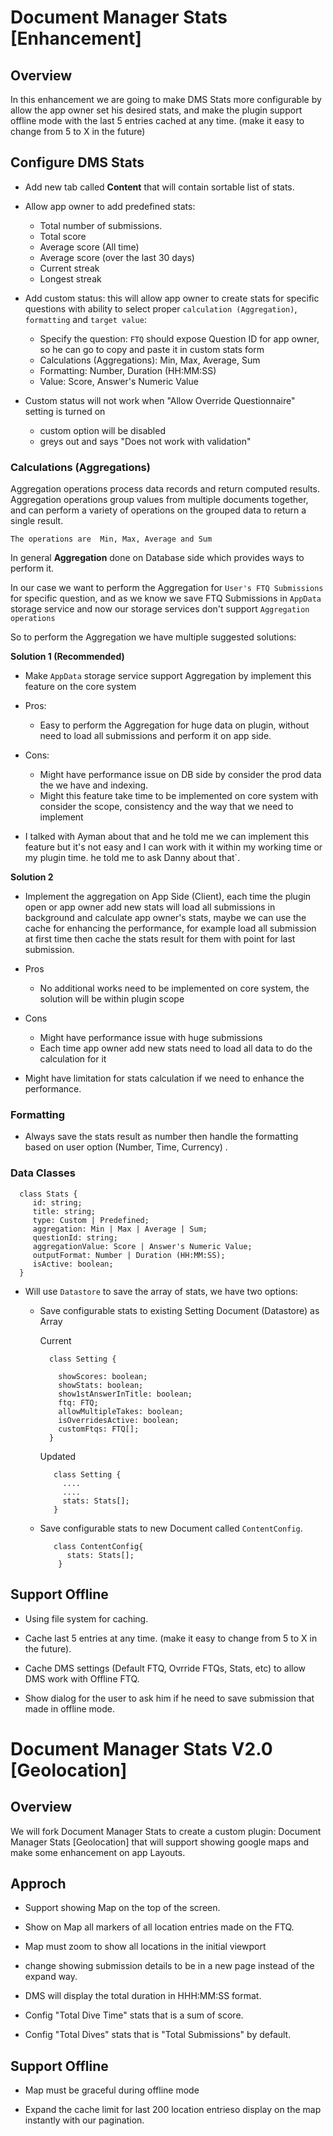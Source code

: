 #  Document Manager Stats [Enhancement]

## Overview
In this enhancement we are going to make DMS Stats more configurable by allow the app owner set his desired stats, and make the plugin support offline mode with the last 5 entries cached at any time. (make it easy to change from 5 to X in the future)


## Configure DMS Stats

- Add new tab called **Content** that will contain sortable list of stats.

- Allow app owner to add predefined stats: 
  
   * Total number of submissions.
   * Total score
   * Average score (All time)
   * Average score (over the last 30 days)
   * Current streak
   * Longest streak

-  Add custom status: this will allow app owner to create stats for specific questions with ability to select proper `calculation (Aggregation)`,
 `formatting` and `target value`:

   * Specify the question: `FTQ` should expose Question ID for app owner, so he can go to copy and paste it in custom stats form 
   * Calculations (Aggregations): Min, Max, Average, Sum
   * Formatting: Number, Duration (HH:MM:SS)
   * Value: Score, Answer's Numeric Value

- Custom status will not work when "Allow Override Questionnaire" setting is turned on
   - custom option will be disabled
   - greys out and says "Does not work with validation"


### Calculations (Aggregations)

Aggregation operations process data records and return computed results. Aggregation operations group values from multiple documents together, and can perform a variety of operations on the grouped data to return a single result.

`The operations are  Min, Max, Average and Sum`
 
In general **Aggregation** done on Database side which provides ways to perform it.

In our case we want to perform the Aggregation for `User's FTQ Submissions` for specific question, and as we know we save FTQ Submissions in `AppData` storage service and now our storage services don't support  `Aggregation operations`

So to perform the Aggregation we have multiple suggested solutions:

**Solution 1 (Recommended)**

 - Make `AppData` storage service support Aggregation by implement this feature on the core system
 
 - Pros:
   * Easy to perform the Aggregation for huge data on plugin, without need to load all submissions and perform it on app side. 
 
 - Cons: 
   * Might have performance issue on DB side by consider the prod data the we have and indexing. 
   * Might this feature take time to be implemented  on core system with consider the scope, consistency and the way that we need to implement
   
 - I talked with Ayman about that and he told me we can implement this feature but it's not easy and I can work with it within  my working time or my 
 plugin time. he told me to ask Danny about that`.


**Solution 2**
   
  - Implement the aggregation on App Side (Client), each time the plugin open or app owner add new stats will load all submissions in background and 
   calculate app owner's stats, maybe we can use the cache for enhancing the performance, for example load all submission at first time then cache the 
   stats result for them with point for last submission. 

  - Pros
    * No additional works need to be implemented on core system, the solution will be within plugin scope

  - Cons
    * Might have performance issue with huge submissions
    * Each time app owner add new stats need to load all data to do the calculation for it

  - Might have limitation for stats calculation if we need to enhance  the performance.


### Formatting

  - Always save the stats result as number then handle the formatting  based on user option (Number, Time, Currency) .


### Data Classes

```
  class Stats {
     id: string;
     title: string;
     type: Custom | Predefined;
     aggregation: Min | Max | Average | Sum;
     questionId: string;
     aggregationValue: Score | Answer's Numeric Value;
     outputFormat: Number | Duration (HH:MM:SS);
     isActive: boolean;
  } 

```

 - Will use `Datastore` to save the array of stats, we have two options:

   * Save configurable stats to existing Setting Document (Datastore) as Array 
     
      Current 
      ```
        class Setting {

          showScores: boolean;
          showStats: boolean;
          show1stAnswerInTitle: boolean;
          ftq: FTQ;
          allowMultipleTakes: boolean;
          isOverridesActive: boolean;
          customFtqs: FTQ[];
        }
      ```
      Updated
      ```
         class Setting {
           ....
           ....
           stats: Stats[];
         }
      ```

   * Save configurable stats to new Document called `ContentConfig`.    
      ```
         class ContentConfig{
            stats: Stats[];
          }
      ```



## Support Offline

- Using file system for caching.

- Cache last 5 entries  at any time. (make it easy to change from 5 to X in the future).

- Cache DMS settings (Default FTQ, Ovrride FTQs, Stats, etc) to allow DMS work with Offline FTQ.

- Show dialog for the user to ask him if he need to save submission that made in offline mode.



#  Document Manager Stats V2.0 [Geolocation]

## Overview 

We will fork Document Manager Stats to create a custom plugin: Document Manager Stats [Geolocation] that will support showing google maps and make some enhancement on app Layouts.


## Approch

- Support showing Map on the top of the screen.

- Show on Map all markers of all location entries made on the FTQ.

- Map must zoom to show all locations in the initial viewport
 
- change showing submission details to be in a  new page instead of the expand way.

- DMS will display the total duration in HHH:MM:SS format.

- Config "Total Dive Time" stats that is a sum of score.

- Config "Total Dives" stats that is "Total Submissions" by default.


## Support Offline

- Map must be graceful during offline mode

- Expand the cache limit for last 200 location entrieso display on the map instantly with our pagination.



